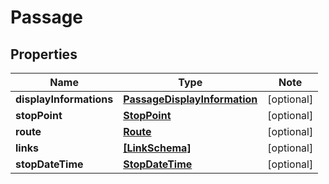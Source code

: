 
# Passage

## Properties

Name | Type | Note
---- | ---- | ----
**displayInformations** | [**PassageDisplayInformation**](PassageDisplayInformation.md) | [optional] 
**stopPoint** | [**StopPoint**](StopPoint.md) | [optional] 
**route** | [**Route**](Route.md) | [optional] 
**links** | [**[LinkSchema]**](LinkSchema.md) | [optional] 
**stopDateTime** | [**StopDateTime**](StopDateTime.md) | [optional] 

